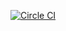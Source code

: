 [![Circle CI](https://circleci.com/gh/ericraio/marketinghacker.co.svg?style=svg)](https://circleci.com/gh/ericraio/marketinghacker.co)
